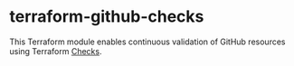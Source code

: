 # terraform-github-checks

This Terraform module enables continuous validation of GitHub resources using Terraform [Checks](https://developer.hashicorp.com/terraform/tutorials/configuration-language/checks).
